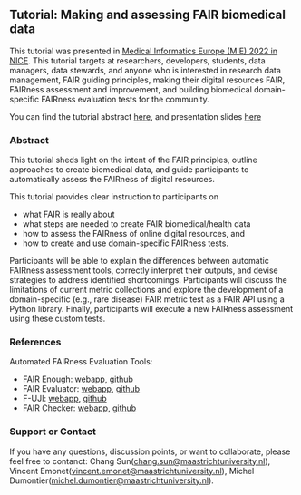 ## Tutorial: Making and assessing FAIR biomedical data ##

This tutorial was presented in [Medical Informatics Europe (MIE) 2022 in NICE](https://mie2022.org/). This tutorial targets at researchers, developers, students, data managers, data stewards, and anyone who is interested in research data management, FAIR guiding principles, making their digital resources FAIR, FAIRness assessment and improvement, and building biomedical domain-specific FAIRness evaluation tests for the community.

You can find the tutorial abstract [here](https://github.com/MaastrichtU-IDS/FAIRnessEvaluationTutorial/blob/main/FAIRnessEvaluation_MIE_TutorialAbstract.pdf), and presentation slides [here](https://github.com/MaastrichtU-IDS/FAIRnessEvaluationTutorial/blob/main/MIE_TutorialSlides_20220529.pdf)


### Abstract 
This tutorial sheds light on the intent of the FAIR principles, outline approaches to create biomedical data, and guide participants to automatically assess the FAIRness of digital resources. 

This tutorial provides clear instruction to participants on 
- what FAIR is really about
- what steps are needed to create FAIR biomedical/health data
- how to assess the FAIRness of online digital resources, and 
- how to create and use domain-specific FAIRness tests. 

Participants will be able to explain the differences between automatic FAIRness assessment tools, correctly interpret their outputs, and devise strategies to address identified shortcomings. Participants will discuss the limitations of current metric collections and explore the development of a domain-specific (e.g., rare disease) FAIR metric test as a FAIR API using a Python library. Finally, participants will execute a new FAIRness assessment using these custom tests.


### References
Automated FAIRness Evaluation Tools:
- FAIR Enough: [webapp](https://fair-enough.semanticscience.org/), [github](https://github.com/MaastrichtU-IDS/fair-enough)
- FAIR Evaluator: [webapp](https://w3id.org/AmIFAIR), [github](https://github.com/FAIRMetrics/Metrics/)
- F-UJI: [webapp](https://www.f-uji.net/), [github](https://github.com/pangaea-data-publisher/fuji)
- FAIR Checker: [webapp](https://fair-checker.france-bioinformatique.fr/), [github](https://github.com/IFB-ElixirFr/fair-checker)

### Support or Contact

If you have any questions, discussion points, or want to collaborate, please feel free to contanct: Chang Sun(chang.sun@maastrichtuniversity.nl), Vincent Emonet(vincent.emonet@maastrichtuniversity.nl), Michel Dumontier(michel.dumontier@maastrichtuniversity.nl).
